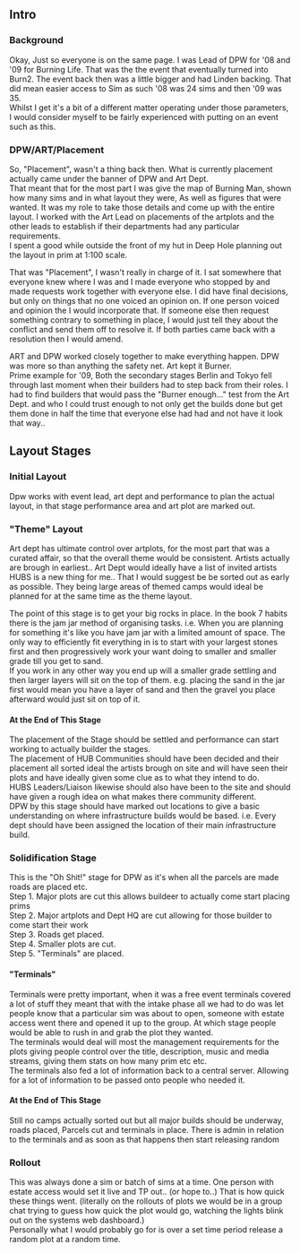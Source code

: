 ## Intro

### Background

Okay, Just so everyone is on the same page. I was Lead of DPW for '08 and '09 for Burning Life. That was the the event that eventually turned into Burn2. The event back then was a little bigger and had Linden backing. That did mean easier access to Sim as such '08 was 24 sims and then '09 was 35.  
Whilst I get it's a bit of a different matter operating under those parameters, I would consider myself to be fairly experienced with putting on an event such as this.  

### DPW/ART/Placement

So, "Placement", wasn't a thing back then. What is currently placement actually came under the banner of DPW and Art Dept.  
That meant that for the most part I was give the map of Burning Man, shown how many sims and in what layout they were, As well as figures that were wanted. It was my role to take those details and come up with the entire layout. I worked with the Art Lead on placements of the artplots and the other leads to establish if their departments had any particular requirements.  
I spent a good while outside the front of my hut in Deep Hole planning out the layout in prim at 1:100 scale.

That was "Placement", I wasn't really in charge of it. I sat somewhere that everyone knew where I was and I made everyone who stopped by and made requests work together with everyone else. I did have final decisions, but only on things that no one voiced an opinion on. If one person voiced and opinion the I would incorporate that. If someone else then request something contrary to something in place, I would just tell they about the conflict and send them off to resolve it. If both parties came back with a resolution then I would amend.

ART and DPW worked closely together to make everything happen. DPW was more so than anything the safety net. Art kept it Burner.  
Prime example for '09, Both the secondary stages Berlin and Tokyo fell through last moment when their builders had to step back from their roles. I had to find builders that would pass the "Burner enough…" test from the Art Dept. and who I could trust enough to not only get the builds done but get them done in half the time that everyone else had had and not have it look that way..  

## Layout Stages

### Initial Layout

Dpw works with event lead, art dept and performance to plan the actual layout, in that stage performance area and art plot are marked out.

### "Theme" Layout

Art dept has ultimate control over artplots, for the most part that was a curated affair, so that the overall theme would be consistent. Artists actually are brough in earliest.. Art Dept would ideally have a list of invited artists  
HUBS is a new thing for me.. That I would suggest be be sorted out as early as possible. They being large areas of themed camps would ideal be planned for at the same time as the theme layout.

The point of this stage is to get your big rocks in place. In the book 7 habits there is the jam jar method of organising tasks. i.e. When you are planning for something it's like you have jam jar with a limited amount of space. The only way to efficiently fit everything in is to start with your largest stones first and then progressively work your want doing to smaller and smaller grade till you get to sand.  
If you work in any other way you end up will a smaller grade settling and then larger layers will sit on the top of them. e.g. placing the sand in the jar first would mean you have a layer of sand and then the gravel you place afterward would just sit on top of it.

#### At the End of This Stage

The placement of the Stage should be settled and performance can start working to actually builder the stages.  
The placement of HUB Communities should have been decided and their placement all sorted ideal the artists brough on site and will have seen their plots and have ideally given some clue as to what they intend to do.  
HUBS Leaders/Liaison likewise should also have been to the site and should have given a rough idea on what makes there community different.  
DPW by this stage should have marked out locations to give a basic understanding on where infrastructure builds would be based. i.e. Every dept should have been assigned the location of their main infrastructure build.

### Solidification Stage

This is the "Oh Shit!" stage for DPW as it's when all the parcels are made roads are placed etc.  
Step 1. Major plots are cut this allows buildeer to actually come start placing prims  
Step 2. Major artplots and Dept HQ are cut allowing for those builder to come start their work  
Step 3. Roads get placed.  
Step 4. Smaller plots are cut.  
Step 5. "Terminals" are placed.  

#### "Terminals"

Terminals were pretty important, when it was a free event terminals covered a lot of stuff they meant that with the intake phase all we had to do was let people know that a particular sim was about to open, someone with estate access went there and opened it up to the group. At which stage people would be able to rush in and grab the plot they wanted.  
The terminals would deal will most the management requirements for the plots giving people control over the title, description, music and media streams, giving them stats on how many prim etc etc.  
The terminals also fed a lot of information back to a central server. Allowing for a lot of information to be passed onto people who needed it.

#### At the End of This Stage

Still no camps actually sorted out but all major builds should be underway, roads placed, Parcels cut and terminals in place. There is admin in relation to the terminals and as soon as that happens then start releasing random

### Rollout

This was always done a sim or batch of sims at a time. One person with estate access would set it live and TP out.. (or hope to..) That is how quick these things went. (literally on the rollouts of plots we would be in a group chat trying to guess how quick the plot would go, watching the lights blink out on the systems web dashboard.)  
Personally what I would probably go for is over a set time period release a random plot at a random time.